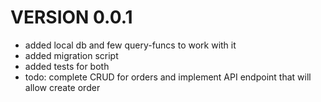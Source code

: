 # VERSION 0.0.1
- added local db and few query-funcs to work with it
- added migration script
- added tests for both
- todo: complete CRUD for orders and implement API endpoint that will allow create order